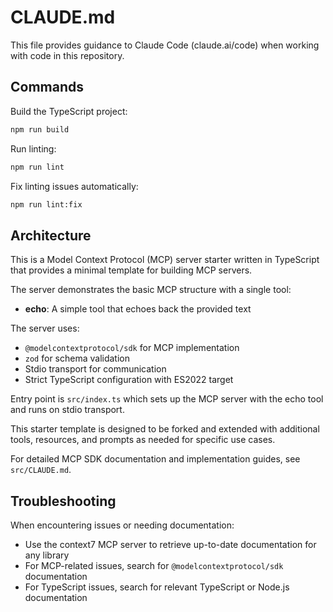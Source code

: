 # CLAUDE.md

This file provides guidance to Claude Code (claude.ai/code) when working with code in this repository.

## Commands

Build the TypeScript project:
```bash
npm run build
```

Run linting:
```bash
npm run lint
```

Fix linting issues automatically:
```bash
npm run lint:fix
```

## Architecture

This is a Model Context Protocol (MCP) server starter written in TypeScript that provides a minimal template for building MCP servers.

The server demonstrates the basic MCP structure with a single tool:

- **echo**: A simple tool that echoes back the provided text

The server uses:
- `@modelcontextprotocol/sdk` for MCP implementation
- `zod` for schema validation
- Stdio transport for communication
- Strict TypeScript configuration with ES2022 target

Entry point is `src/index.ts` which sets up the MCP server with the echo tool and runs on stdio transport.

This starter template is designed to be forked and extended with additional tools, resources, and prompts as needed for specific use cases.

For detailed MCP SDK documentation and implementation guides, see `src/CLAUDE.md`.

## Troubleshooting

When encountering issues or needing documentation:
- Use the context7 MCP server to retrieve up-to-date documentation for any library
- For MCP-related issues, search for `@modelcontextprotocol/sdk` documentation
- For TypeScript issues, search for relevant TypeScript or Node.js documentation